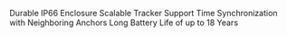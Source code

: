 Durable IP66 Enclosure
Scalable Tracker Support
Time Synchronization with Neighboring Anchors
Long Battery Life of up to 18 Years
